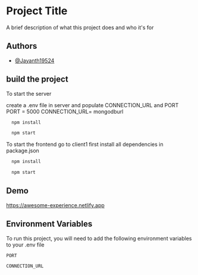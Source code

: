 
# Project Title

A brief description of what this project does and who it's for


## Authors

- [@Jayanth19524](https://www.github.com/Jayanth19524)

  


## build the project

To start the server 

create a .env file in server and populate CONNECTION_URL and PORT
PORT = 5000
CONNECTION_URL= mongodburl

```bash
  npm install
```
```bash
  npm start
```

To start the frontend 
go to client1
first install all dependencies in package.json
```bash
  npm install
```

```bash
  npm start
```



  
## Demo
  
https://awesome-experience.netlify.app



## Environment Variables

To run this project, you will need to add the following environment variables to your .env file

`PORT`

`CONNECTION_URL`

  
